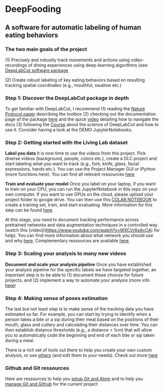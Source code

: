 # DeepFooding

## A software for automatic labeling of human eating behaviors

### The two main goals of the project

(1) Precisely and robustly track movements and actions using video-recordings of dining experiences using deep-learning algorithms (see: [DeepLabCut software package](https://github.com/annelisesaive/DeepLabCut)

(2) Create robust labeling of key eating behaviors based on resulting tracking spatial coordinates (e.g., mouthful, swallow etc.)

### Step 1: Discover the DeepLabCut package in depth

To get familiar with DeepLabCut, I recommend 
(1) reading the [Nature Protocol paper](https://www.nature.com/articles/s41596-019-0176-0) describing the toolbox 
(2) checking out the documentation page of the package [here](https://deeplabcut.github.io/DeepLabCut/docs/intro.html) and the quick [video](https://www.youtube.com/watch?v=A9qZidI7tL8) detailing how to navigate the docs
(3) following the [Course](https://github.com/DeepLabCut/DeepLabCut-Workshop-Materials/blob/master/DLCcourse.md) about the science of DeepLabCut and how to use it. Consider having a look at the DEMO JupyterNotebooks.

### Step 2: Getting started with the Living Lab dataset

**Label you data** It is now time to use the videos from this project. Pick diverse videos (background, people, colors etc.), create a DLC project and start labeling what you want to track (e.g., fork, knife, glass, facial expressions, hands etc.). You can use the Project Manager GUI or iPyhton (more functions here). You can find all relevant ressources [here](https://github.com/DeepLabCut/DeepLabCut-Workshop-Materials/blob/master/DLCcourse.md#module-1-getting-started-on-data)

**Train and evaluate your model** Once you label on your laptop, if you want to train on your CPU, you can run the JupyterNotebook in this repo on your own computer. If you want to use GPUs on the cloud, please upload your project folder to google drive. You can then use this [COLAB NOTEBOOK](https://github.com/DeepLabCut/DeepLabCut/blob/master/examples/COLAB_YOURDATA_TrainNetwork_VideoAnalysis.ipynb) to create a training set, train, and start evaluating. More information for this step can be found [here](https://github.com/DeepLabCut/DeepLabCut-Workshop-Materials/blob/master/DLCcourse.md#module-2-neural-networks)

At this stage, you need to document tracking performance across pretrained networks and data augmentation techniques in a controlled way (watch this [video]((https://www.youtube.com/watch?v=WXCVr6xAcCA) for help). You can find more information about what network you should use and why [here](https://github.com/AlexEMG/DeepLabCut/wiki/What-neural-network-should-I-use%3F). Complementary ressources are available [here](https://github.com/DeepLabCut/DeepLabCut-Workshop-Materials/blob/master/DLCcourse.md#module-3-evalution-of-network-performance).

### Step 3: Scaling your analysis to many new videos

**Document and scale your analysis pipeline** Once you have established your analysis pipeline for the specific labels we have targeted together, an important step is to be able to (1) document these choices for future projects, and (2) implement a way to automate your analysis (more info [here](https://github.com/DeepLabCut/DeepLabCut-Workshop-Materials/blob/master/DLCcourse.md#module-4-scaling-your-analysis-to-many-new-videos))

### Step 4: Making sense of poses estimation

The last but not least step is to make sense of the tracking data you have estimated so far. For example, you can start by trying to identify when a person takes a bite or a sip during their meal based on the positions of their mouth, glass and cutlery and calculating their distances over time. You can then establish distance thresholds (e.g., a distance < 1cm) that will allow you to automatically code the beginning and end of each bite or sip taken during a meal. 

There is a rich set of tools out there to help you create your own custom analysis, or use [others](https://github.com/DeepLabCut/DLCutils) (and edit them to your needs). Check out more [here](https://github.com/DeepLabCut/DeepLabCut-Workshop-Materials/blob/master/DLCcourse.md#module-5-got-poses-now-what-)

### Github and Git ressources

Here are ressources to help you [setup Git and Atom](https://courses.cs.washington.edu/courses/cse154/19su/resources/assets/atomgit/windows/) and to help you [manage Git and Github](https://www.youtube.com/watch?v=RGOj5yH7evk) for the current project

